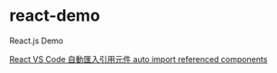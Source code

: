 # react-demo
React.js Demo

[React VS Code 自動匯入引用元件 auto import referenced components](https://matthung0807.blogspot.com/2023/01/react-vscode-auto-import-referenced-compoment.html)
